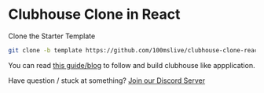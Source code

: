 # Clubhouse Clone in React

Clone the Starter Template

```bash
git clone -b template https://github.com/100mslive/clubhouse-clone-react.git
```

You can read [this guide/blog](https://www.100ms.live/blog/clubhouse-clone-in-react) to follow and build clubhouse like appplication.

Have question / stuck at something? [Join our Discord Server](https://www.100ms.live/discord)
